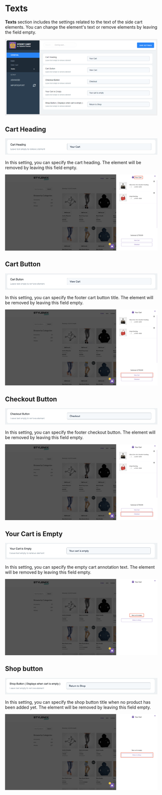 # Texts

**Texts** section includes the settings related to the text of the side cart elements. You can change the element's text or remove elements by leaving the field empty.

![](../../.gitbook/assets/texts.png)

## Cart Heading

![](<../../.gitbook/assets/Screen Shot 2021-03-19 at 00.37.24.png>)

In this setting, you can specify the cart heading. The element will be removed by leaving this field empty.

![Cart heading text](<../../.gitbook/assets/image (1).png>)

## Cart Button

![](<../../.gitbook/assets/Screen Shot 2021-03-19 at 00.37.46.png>)

In this setting, you can specify the footer cart button title. The element will be removed by leaving this field empty.

![](<../../.gitbook/assets/image (70).png>)

## Checkout Button

![](<../../.gitbook/assets/Screen Shot 2021-03-19 at 00.37.50.png>)

In this setting, you can specify the footer checkout button. The element will be removed by leaving this field empty.

![](<../../.gitbook/assets/image (23).png>)

## Your Cart is Empty

![](<../../.gitbook/assets/Screen Shot 2021-03-19 at 00.37.54.png>)

In this setting, you can specify the empty cart annotation text. The element will be removed by leaving this field empty.

![Empty cart annotation](<../../.gitbook/assets/image (97).png>)

## Shop button

![](<../../.gitbook/assets/Screen Shot 2021-03-19 at 00.37.58.png>)

In this setting, you can specify the shop button title when no product has been added yet. The element will be removed by leaving this field empty.

![Return to shop text](<../../.gitbook/assets/image (45).png>)
